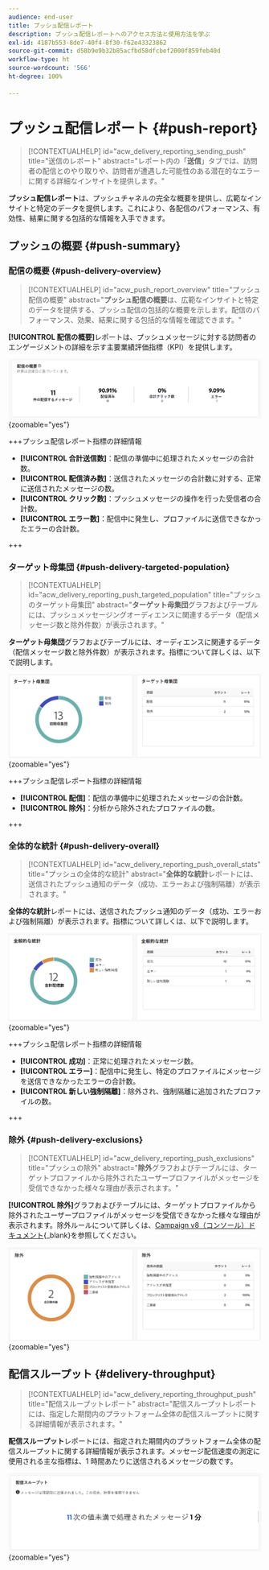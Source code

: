 ```yaml
---
audience: end-user
title: プッシュ配信レポート
description: プッシュ配信レポートへのアクセス方法と使用方法を学ぶ
exl-id: 4187b553-8de7-40f4-8f30-f62e43323862
source-git-commit: d58b9e9b32b85acfbd58dfcbef2000f859feb40d
workflow-type: ht
source-wordcount: '566'
ht-degree: 100%

---
```


# プッシュ配信レポート {#push-report}

>[!CONTEXTUALHELP]
>id="acw_delivery_reporting_sending_push"
>title="送信のレポート"
>abstract="レポート内の「**送信**」タブでは、訪問者の配信とのやり取りや、訪問者が遭遇した可能性のある潜在的なエラーに関する詳細なインサイトを提供します。"

**プッシュ配信レポート**&#x200B;は、プッシュチャネルの完全な概要を提供し、広範なインサイトと特定のデータを提供します。これにより、各配信のパフォーマンス、有効性、結果に関する包括的な情報を入手できます。

## プッシュの概要 {#push-summary}

### 配信の概要 {#push-delivery-overview}

>[!CONTEXTUALHELP]
>id="acw_push_report_overview"
>title="プッシュ配信の概要"
>abstract="**プッシュ配信の概要**&#x200B;は、広範なインサイトと特定のデータを提供する、プッシュ配信の包括的な概要を示します。配信のパフォーマンス、効果、結果に関する包括的な情報を確認できます。"

**[!UICONTROL 配信の概要]**&#x200B;レポートは、プッシュメッセージに対する訪問者のエンゲージメントの詳細を示す主要業績評価指標（KPI）を提供します。

![このスクリーンショットは、プッシュメッセージに対する訪問者のエンゲージメントに関する KPI を提供する、配信の概要レポートを示します。](assets/reporting_push_3.png){zoomable="yes"}

+++プッシュ配信レポート指標の詳細情報

* **[!UICONTROL 合計送信数]**：配信の準備中に処理されたメッセージの合計数。
* **[!UICONTROL 配信済み数]**：送信されたメッセージの合計数に対する、正常に送信されたメッセージの数。
* **[!UICONTROL クリック数]**：プッシュメッセージの操作を行った受信者の合計数。
* **[!UICONTROL エラー数]**：配信中に発生し、プロファイルに送信できなかったエラーの合計数。

+++

### ターゲット母集団 {#push-delivery-targeted-population}

>[!CONTEXTUALHELP]
>id="acw_delivery_reporting_push_targeted_population"
>title="プッシュのターゲット母集団"
>abstract="**ターゲット母集団**&#x200B;グラフおよびテーブルには、プッシュメッセージングオーディエンスに関連するデータ（配信メッセージ数と除外件数）が表示されます。"

**ターゲット母集団**&#x200B;グラフおよびテーブルには、オーディエンスに関連するデータ（配信メッセージ数と除外件数）が表示されます。指標について詳しくは、以下で説明します。

![このスクリーンショットは、配信するメッセージと除外に関するデータを表示するターゲット母集団グラフおよびテーブルを示します。](assets/reporting_push_4.png){zoomable="yes"}

+++プッシュ配信レポート指標の詳細情報

* **[!UICONTROL 配信]**：配信の準備中に処理されたメッセージの合計数。
* **[!UICONTROL 除外]**：分析から除外されたプロファイルの数。

+++

### 全体的な統計 {#push-delivery-overall}

>[!CONTEXTUALHELP]
>id="acw_delivery_reporting_push_overall_stats"
>title="プッシュの全体的な統計"
>abstract="**全体的な統計**&#x200B;レポートには、送信されたプッシュ通知のデータ（成功、エラーおよび強制隔離）が表示されます。"

**全体的な統計**&#x200B;レポートには、送信されたプッシュ通知のデータ（成功、エラーおよび強制隔離）が表示されます。指標について詳しくは、以下で説明します。

![このスクリーンショットは、送信されたプッシュ通知の成功、エラーおよび強制隔離に関するデータを示す全体的な統計レポートを示します。](assets/reporting_push_5.png){zoomable="yes"}

+++プッシュ配信レポート指標の詳細情報

* **[!UICONTROL 成功]**：正常に処理されたメッセージ数。
* **[!UICONTROL エラー]**：配信中に発生し、特定のプロファイルにメッセージを送信できなかったエラーの合計数。
* **[!UICONTROL 新しい強制隔離]**：除外され、強制隔離に追加されたプロファイルの数。

+++

### 除外 {#push-delivery-exclusions}

>[!CONTEXTUALHELP]
>id="acw_delivery_reporting_push_exclusions"
>title="プッシュの除外"
>abstract="**除外**&#x200B;グラフおよびテーブルには、ターゲットプロファイルから除外されたユーザープロファイルがメッセージを受信できなかった様々な理由が表示されます。"

**[!UICONTROL 除外]**&#x200B;グラフおよびテーブルには、ターゲットプロファイルから除外されたユーザープロファイルがメッセージを受信できなかった様々な理由が表示されます。除外ルールについて詳しくは、[Campaign v8（コンソール）ドキュメント](https://experienceleague.adobe.com/docs/campaign/campaign-v8/send/failures/delivery-failures.html?lang=ja#push-error-types){_blank}を参照してください。

![このスクリーンショットは、除外されたユーザープロファイルがメッセージを受信できない理由を示す除外グラフおよびテーブルを示します。](assets/reporting_push_6.png){zoomable="yes"}

## 配信スループット {#delivery-throughput}

>[!CONTEXTUALHELP]
>id="acw_delivery_reporting_throughput_push"
>title="配信スループットレポート"
>abstract="配信スループットレポートには、指定した期間内のプラットフォーム全体の配信スループットに関する詳細情報が表示されます。"

**配信スループット**&#x200B;レポートには、指定された期間内のプラットフォーム全体の配信スループットに関する詳細情報が表示されます。メッセージ配信速度の測定に使用される主な指標は、1 時間あたりに送信されるメッセージの数です。

![このスクリーンショットは、指定した期間内のプラットフォームのメッセージ配信速度に関する詳細を提供する配信スループットレポートを示します。](assets/reporting_push_2.png){zoomable="yes"}